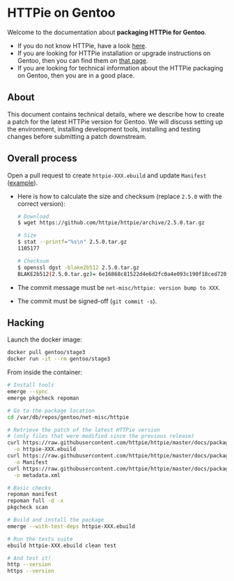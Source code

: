 # HTTPie on Gentoo

Welcome to the documentation about **packaging HTTPie for Gentoo**.

- If you do not know HTTPie, have a look [here](https://httpie.io/cli).
- If you are looking for HTTPie installation or upgrade instructions on Gentoo, then you can find them on [that page](https://httpie.io/docs#gentoo).
- If you are looking for technical information about the HTTPie packaging on Gentoo, then you are in a good place.

## About

This document contains technical details, where we describe how to create a patch for the latest HTTPie version for Gentoo.
We will discuss setting up the environment, installing development tools, installing and testing changes before submitting a patch downstream.

## Overall process

Open a pull request to create `httpie-XXX.ebuild` and update `Manifest` ([example](https://github.com/macports/macports-ports/pull/12583)).

- Here is how to calculate the size and checksum (replace `2.5.0` with the correct version):

  ```bash
  # Download
  $ wget https://github.com/httpie/httpie/archive/2.5.0.tar.gz

  # Size
  $ stat --printf="%s\n" 2.5.0.tar.gz
  1105177

  # Checksum
  $ openssl dgst -blake2b512 2.5.0.tar.gz
  BLAKE2b512(2.5.0.tar.gz)= 6e16868c81522d4e6d2fc0a4e093c190f18ced720b35217930865ae3f8e168193cc33dfecc13c5d310f52647d6e79d17b247f56e56e8586d633a2d9502be66a7
  ```

- The commit message must be `net-misc/httpie: version bump to XXX`.
- The commit must be signed-off (`git commit -s`).

## Hacking

Launch the docker image:

```bash
docker pull gentoo/stage3
docker run -it --rm gentoo/stage3
```

From inside the container:

```bash
# Install tools
emerge --sync
emerge pkgcheck repoman

# Go to the package location
cd /var/db/repos/gentoo/net-misc/httpie

# Retrieve the patch of the latest HTTPie version
# (only files that were modified since the previous release)
curl https://raw.githubusercontent.com/httpie/httpie/master/docs/packaging/linux-gentoo/httpie-XXX.ebuild \
  -o httpie-XXX.ebuild
curl https://raw.githubusercontent.com/httpie/httpie/master/docs/packaging/linux-gentoo/Manifest \
  -o Manifest
curl https://raw.githubusercontent.com/httpie/httpie/master/docs/packaging/linux-gentoo/metadata.xml \
  -o metadata.xml

# Basic checks
repoman manifest
repoman full -d -x
pkgcheck scan

# Build and install the package
emerge --with-test-deps httpie-XXX.ebuild

# Run the tests suite
ebuild httpie-XXX.ebuild clean test

# And test it!
http --version
https --version
```
